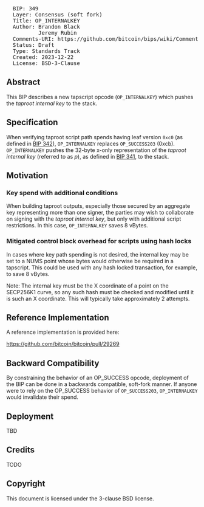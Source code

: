 <pre>
  BIP: 349
  Layer: Consensus (soft fork)
  Title: OP_INTERNALKEY
  Author: Brandon Black <freedom@reardencode.com>
          Jeremy Rubin <j@rubin.io>
  Comments-URI: https://github.com/bitcoin/bips/wiki/Comments:BIP-0349
  Status: Draft
  Type: Standards Track
  Created: 2023-12-22
  License: BSD-3-Clause
</pre>

## Abstract

This BIP describes a new tapscript opcode (`OP_INTERNALKEY`) which
pushes the _taproot internal key_ to the stack.

## Specification

When verifying taproot script path spends having leaf version `0xc0` (as
defined in [BIP 342]), `OP_INTERNALKEY` replaces `OP_SUCCESS203` (0xcb).
`OP_INTERNALKEY` pushes the 32-byte x-only representation of the _taproot
internal key_ (referred to as _p_), as defined in [BIP 341], to the stack.

## Motivation

### Key spend with additional conditions

When building taproot outputs, especially those secured by an aggregate key
representing more than one signer, the parties may wish to collaborate on
signing with the _taproot internal key_, but only with additional script
restrictions. In this case, `OP_INTERNALKEY` saves 8 vBytes.

### Mitigated control block overhead for scripts using hash locks

In cases where key path spending is not desired, the internal key may be set to
a NUMS point whose bytes would otherwise be required in a tapscript. This could
be used with any hash locked transaction, for example, to save 8 vBytes.

Note: The internal key must be the X coordinate of a point on the SECP256K1
curve, so any such hash must be checked and modified until it is such an X
coordinate. This will typically take approximately 2 attempts.

## Reference Implementation

A reference implementation is provided here:

https://github.com/bitcoin/bitcoin/pull/29269

## Backward Compatibility

By constraining the behavior of an OP_SUCCESS opcode, deployment of the BIP
can be done in a backwards compatible, soft-fork manner. If anyone were to
rely on the OP_SUCCESS behavior of `OP_SUCCESS203`, `OP_INTERNALKEY` would
invalidate their spend.

## Deployment

TBD

## Credits

TODO

## Copyright

This document is licensed under the 3-clause BSD license.

[BIP 341]: https://github.com/bitcoin/bips/blob/master/bip-0341.mediawiki

[BIP 342]: https://github.com/bitcoin/bips/blob/master/bip-0342.mediawiki
